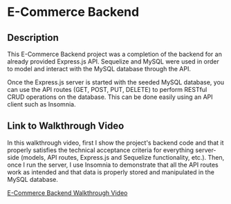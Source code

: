 # E-Commerce Backend

## Description

This E-Commerce Backend project was a completion of the backend for an already provided Express.js API. Sequelize and MySQL were used in order to model and interact with the MySQL database through the API.

Once the Express.js server is started with the seeded MySQL database, you can use the API routes (GET, POST, PUT, DELETE) to perform RESTful CRUD operations on the database. This can be done easily using an API client such as Insomnia. 

## Link to Walkthrough Video

In this walkthrough video, first I show the project's backend code and that it properly satisfies the technical acceptance criteria for everything server-side (models, API routes, Express.js and Sequelize functionality, etc.). Then, once I run the server, I use Insomnia to demonstrate that all the API routes work as intended and that data is properly stored and manipulated in the MySQL database.

[E-Commerce Backend Walkthrough Video](https://drive.google.com/file/d/183sLTPnkeoKM2F9EG30mUXH9k49JOm1T/view)
